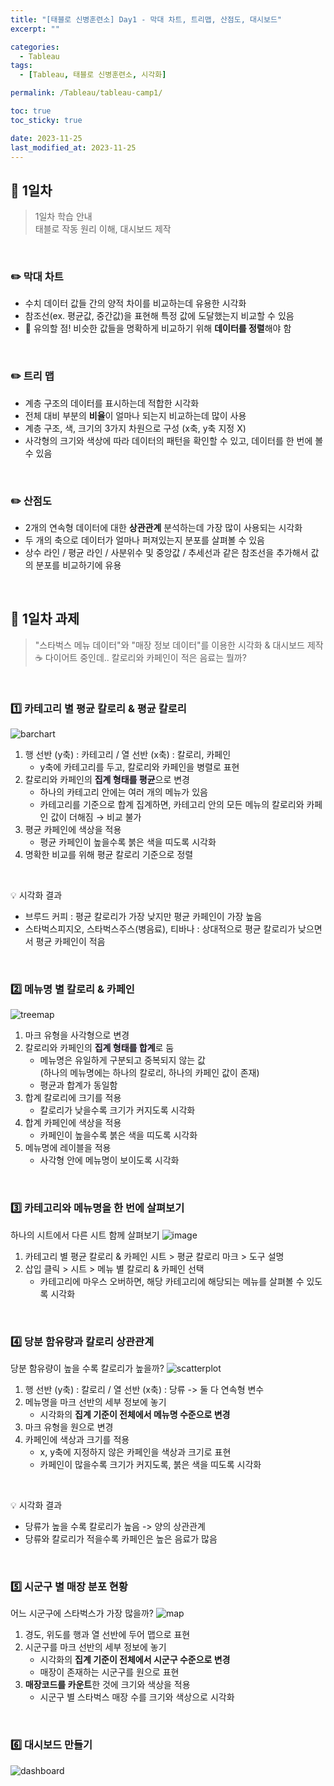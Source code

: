 ```yaml
---
title: "[태블로 신병훈련소] Day1 - 막대 차트, 트리맵, 산점도, 대시보드"
excerpt: ""

categories:
  - Tableau
tags:
  - [Tableau, 태블로 신병훈련소, 시각화]

permalink: /Tableau/tableau-camp1/

toc: true
toc_sticky: true

date: 2023-11-25
last_modified_at: 2023-11-25
---
```

## 🏁 1일차
> 1일차 학습 안내\
> 태블로 작동 원리 이해, 대시보드 제작

<br>

### ✏️ 막대 차트
- 수치 데이터 값들 간의 양적 차이를 비교하는데 유용한 시각화
- 참조선(ex. 평균값, 중간값)을 표현해 특정 값에 도달했는지 비교할 수 있음
- 🚧 유의할 점! 비슷한 값들을 명확하게 비교하기 위해 **데이터를 정렬**해야 함

<br>

### ✏️ 트리 맵
- 계층 구조의 데이터를 표시하는데 적합한 시각화
- 전체 대비 부분의 **비율**이 얼마나 되는지 비교하는데 많이 사용
- 계층 구조, 색, 크기의 3가지 차원으로 구성 (x축, y축 지정 X)
- 사각형의 크기와 색상에 따라 데이터의 패턴을 확인할 수 있고, 데이터를 한 번에 볼 수 있음

<br>

### ✏️ 산점도
- 2개의 연속형 데이터에 대한 **상관관계** 분석하는데 가장 많이 사용되는 시각화
- 두 개의 축으로 데이터가 얼마나 퍼져있는지 분포를 살펴볼 수 있음
- 상수 라인 / 평균 라인 / 사분위수 및 중앙값 / 추세선과 같은 참조선을 추가해서 값의 분포를 비교하기에 유용

<br>

## 🏁 1일차 과제
> "스타벅스 메뉴 데이터"와 "매장 정보 데이터"를 이용한 시각화 & 대시보드 제작\
> ☕ 다이어트 중인데.. 칼로리와 카페인이 적은 음료는 뭘까?

<br>

### 1️⃣ 카테고리 별 평균 칼로리 & 평균 칼로리
![barchart](https://eseullee.github.io/assets/images/posts_img/tableau_bootcamp/day1/20230203_tableau_bootcamp_17_1_1.png)

1. 행 선반 (y축) : 카테고리 / 열 선반 (x축) : 칼로리, 카페인
    - y축에 카테고리를 두고, 칼로리와 카페인을 병렬로 표현
2. 칼로리와 카페인의 <span style="background-color:#f5f0ff">**집계 형태를 평균**</span>으로 변경
    - 하나의 카테고리 안에는 여러 개의 메뉴가 있음
    - 카테고리를 기준으로 합계 집계하면, 카테고리 안의 모든 메뉴의 칼로리와 카페인 값이 더해짐 → 비교 불가
3. 평균 카페인에 색상을 적용
    - 평균 카페인이 높을수록 붉은 색을 띠도록 시각화
4. 명확한 비교를 위해 평균 칼로리 기준으로 정렬

<br>

💡 시각화 결과
- 브루드 커피 : 평균 칼로리가 가장 낮지만 평균 카페인이 가장 높음
- 스타벅스피지오, 스타벅스주스(병음료), 티바나 : 상대적으로 평균 칼로리가 낮으면서 평균 카페인이 적음

<br>

### 2️⃣ 메뉴명 별 칼로리 & 카페인
![treemap](https://eseullee.github.io/assets/images/posts_img/tableau_bootcamp/day1/20230203_tableau_bootcamp_17_1_2.png)

1. 마크 유형을 사각형으로 변경
2. 칼로리와 카페인의 <span style="background-color:#f5f0ff">**집계 형태를 합계**</span>로 둠
    - 메뉴명은 유일하게 구분되고 중복되지 않는 값\
    (하나의 메뉴명에는 하나의 칼로리, 하나의 카페인 값이 존재)
    - 평균과 합계가 동일함
3. 합계 칼로리에 크기를 적용
    - 칼로리가 낮을수록 크기가 커지도록 시각화
5. 합계 카페인에 색상을 적용
    - 카페인이 높을수록 붉은 색을 띠도록 시각화
7. 메뉴명에 레이블을 적용
    - 사각형 안에 메뉴명이 보이도록 시각화

<br>

### 3️⃣ 카테고리와 메뉴명을 한 번에 살펴보기
하나의 시트에서 다른 시트 함께 살펴보기
![image](https://github.com/wonness/wonness.github.io/assets/141399098/9db8f998-d594-4c30-b22f-dd9db1665385)

1. 카테고리 별 평균 칼로리 & 카페인 시트 > 평균 칼로리 마크 > 도구 설명
2. 삽입 클릭 > 시트 > 메뉴 별 칼로리 & 카페인 선택
    - 카테고리에 마우스 오버하면, 해당 카테고리에 해당되는 메뉴를 살펴볼 수 있도록 시각화

<br>

### 4️⃣ 당분 함유량과 칼로리 상관관계
당분 함유량이 높을 수록 칼로리가 높을까?
![scatterplot](https://eseullee.github.io/assets/images/posts_img/tableau_bootcamp/day1/20230203_tableau_bootcamp_17_1_5.png)

1. 행 선반 (y축) : 칼로리 / 열 선반 (x축) : 당류 -> 둘 다 연속형 변수
2. 메뉴명을 마크 선반의 세부 정보에 놓기
    - 시각화의 **집계 기준이 전체에서 메뉴명 수준으로 변경**
3. 마크 유형을 원으로 변경
4. 카페인에 색상과 크기를 적용
    - x, y축에 지정하지 않은 카페인을 색상과 크기로 표현
    - 카페인이 많을수록 크기가 커지도록, 붉은 색을 띠도록 시각화

<br>

💡 시각화 결과
- 당류가 높을 수록 칼로리가 높음 -> 양의 상관관계
- 당류와 칼로리가 적을수록 카페인은 높은 음료가 많음

<br>

### 5️⃣ 시군구 별 매장 분포 현황
어느 시군구에 스타벅스가 가장 많을까?
![map](https://eseullee.github.io/assets/images/posts_img/tableau_bootcamp/day1/20230203_tableau_bootcamp_17_1_6.png)

1. 경도, 위도를 행과 열 선반에 두어 맵으로 표현
2. 시군구를 마크 선반의 세부 정보에 놓기
    - 시각화의 **집계 기준이 전체에서 시군구 수준으로 변경**
    - 매장이 존재하는 시군구를 원으로 표현
4. **매장코드를 카운트**한 것에 크기와 색상을 적용
    - 시군구 별 스타벅스 매장 수를 크기와 색상으로 시각화
 
<br>

### 6️⃣ 대시보드 만들기
![dashboard](https://eseullee.github.io/assets/images/posts_img/tableau_bootcamp/day1/20230203_tableau_bootcamp_17_1_7.png)

